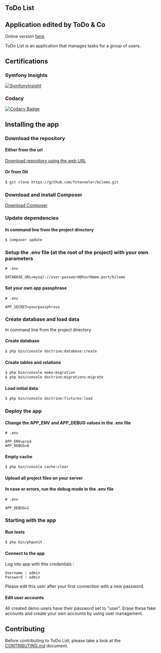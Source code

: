 ToDo List
---------

## Application edited by ToDo & Co

Online version [here](http://todolist.orlinstreet.rocks).

ToDo List is an application that manages tasks for a group of users.

## Certifications

### Symfony Insights
[![SymfonyInsight](https://insight.symfony.com/projects/71839e77-8bf2-4ea5-9fbb-78160269e473/big.svg)](https://insight.symfony.com/projects/71839e77-8bf2-4ea5-9fbb-78160269e473)

### Codacy
[![Codacy Badge](https://api.codacy.com/project/badge/Grade/764c09ca841f46989c2bb447d86e2e5d)](https://www.codacy.com/manual/fstenneler/todolist?utm_source=github.com&amp;utm_medium=referral&amp;utm_content=fstenneler/todolist&amp;utm_campaign=Badge_Grade)

## Installing the app

### Download the repository

#### Either from the url
[Download repository using the web URL](https://github.com/fstenneler/todolist/archive/master.zip)

#### Or from Git
```bash
$ git clone https://github.com/fstenneler/bilemo.git
```    

### Download and install Composer
[Download Composer](https://getcomposer.org/download/)

### Update dependencies

#### In command line from the project directory
```bash
$ composer update
```

### Setup the .env file (at the root of the project) with your own parameters
    # .env

    DATABASE_URL=mysql://user:password@hostName:port/bilemo

#### Set your own app passphrase
    # .env

    APP_SECRET=yourpassphrase

### Create database and load data
In command line from the project directory

#### Create database
```bash
$ php bin/console doctrine:database:create
```

#### Create tables and relations
```bash
$ php bin/console make:migration
$ php bin/console doctrine:migrations:migrate
```

#### Load initial data
```bash
$ php bin/console doctrine:fixtures:load
```

### Deploy the app

#### Change the APP_ENV and APP_DEBUG values in the .env file
    # .env
    
    APP_ENV=prod
    APP_DEBUG=0

#### Empty cache
```bash
$ php bin/console cache:clear
```

#### Upload all project files on your server

#### In case or errors, run the debug mode in the .env file
    # .env

    APP_DEBUG=1

### Starting with the app

#### Run tests
```bash
$ php bin/phpunit
```

#### Connect to the app
Log into app with this credentials :

    Username : admin
    Password : admin
    
Please edit this user after your first connection with a new password.

#### Edit user accounts
All created demo users have their password set to "user".
Erase these fake accounts and create your own accounts by using user management.

## Contributing

Before contributing to ToDo List, please take a look at the [CONTRIBUTING.md](CONTRIBUTING.md) document.
